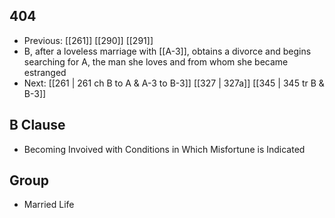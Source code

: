 ## 404
- Previous: [[261]] [[290]] [[291]] 
- B, after a loveless marriage with [[A-3]], obtains a divorce and begins searching for A, the man she loves and from whom she became estranged
- Next: [[261 | 261 ch B to A &amp; A-3 to B-3]] [[327 | 327a]] [[345 | 345 tr B &amp; B-3]] 

## B Clause
- Becoming Invoived with Conditions in Which Misfortune is Indicated

## Group
- Married Life

